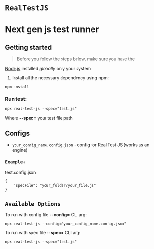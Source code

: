 # `RealTestJS`

# Next gen js test runner

## Getting started

> Before you follow the steps below, make sure you have the

[Node.js](https://nodejs.org/en/download/) installed _globally_ only your system

1. Install all the necessary dependency using npm :

```
npm install
```
### Run test:

```
npx real-test-js --spec="test.js"
```

Where **--spec=** your test file path


## Configs

- `your_config_name.config.json` - config for Real Test JS (works as an engine)

### `Example↓`
test.config.json
```
{
    "specFile": "your_folder/your_file.js"
}
```

## `Available Options`

To run with config file **--config=** CLI arg:

```
npx real-test-js --config="your_config_name.config.json"
```

To run with spec file **--spec=** CLI arg:

```
npx real-test-js --spec="test.js"
```
